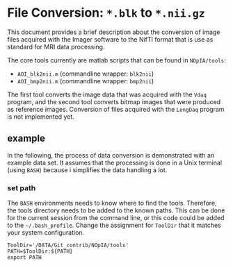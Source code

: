 # File Conversion: `*.blk` to `*.nii.gz`

This document provides a brief description about the conversion of image files acquired with the Imager software to the NifTI format that is use as standard for MRI data processing. 

The core tools currently are matlab scripts that can be found in `NOpIA/tools`:

*  `AOI_blk2nii.m`    (commandline wrapper: `blk2nii`)
*  `AOI_bmp2nii.m` (commandline wrapper: `bmp2nii`)

The first tool converts the image data that was acquired with the `Vdaq` program, and the second tool converts bitmap images that were produced as reference images. Conversion of files acquired with the `LongDaq` program is not implemented yet.

## example 

In the following, the process of data conversion is demonstrated with an example data set. It assumes that the processing is done in a Unix terminal (using `BASH`) because i simplifies the data handling a lot.

### set path
The `BASH` environments needs to know where to find the tools. Therefore, the tools directory needs to be added to the known paths. This can be done for the current session from the command line, or this code could be added to the `~/.bash_profile`. Change the assignment for `ToolDir` that it matches your system configuration.

```{bash}
ToolDir='/DATA/Git_contrib/NOpIA/tools'
PATH=$ToolDir:${PATH}
export PATH 
```